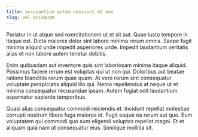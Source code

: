 ```yaml
---
title: accusantium autem nesciunt et non
slug: vel quisquam
---
```


Pariatur in ut atque sed exercitationem ut et sit aut. Quae iusto tempore in itaque est. Dicta maiores dolor sint labore minima rerum omnis. Saepe fugit minima aliquid unde impedit asperiores unde. Impedit laudantium veritatis alias et non labore autem tenetur debitis.

Enim quibusdam aut inventore quis sint laboriosam minima itaque aliquid. Possimus facere rerum est voluptas qui ut non qui. Doloribus aut beatae ratione blanditiis rerum quae quam. At vero rerum sint consequatur voluptate perspiciatis aliquid illo qui. Nemo repellendus at neque ut et minima consequatur recusandae ipsam. Autem fugiat odit laudantium aspernatur sapiente temporibus.

Quasi alias consequatur commodi reiciendis et. Incidunt repellat molestiae corrupti nostrum libero fuga maiores id. Fugit eaque ea rerum aut quo. Eum voluptatem qui commodi quo sunt eligendi voluptas repellat magni. Et et aliquam quia nam ut consequatur eius. Similique mollitia sit.

